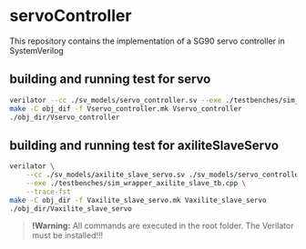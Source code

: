 # servoController
This repository contains the implementation of a SG90 servo controller in SystemVerilog

## building and running test for servo
```bash
verilator --cc ./sv_models/servo_controller.sv --exe ./testbenches/sim_wrapper_servo_tb.cpp --trace-fst
make -C obj_dif -f Vservo_controller.mk Vservo_controller
./obj_dir/Vservo_controller
```

## building and running test for axiliteSlaveServo
```bash
verilator \
	--cc ./sv_models/axilite_slave_servo.sv ./sv_models/servo_controller.sv \
	--exe ./testbenches/sim_wrapper_axilite_slave_tb.cpp \
	--trace-fst
make -C obj_dir -f Vaxilite_slave_servo.mk Vaxilite_slave_servo
./obj_dir/Vaxilite_slave_servo
```

> **!Warning:** All commands are executed in the root folder. The Verilator must be installed!!!
